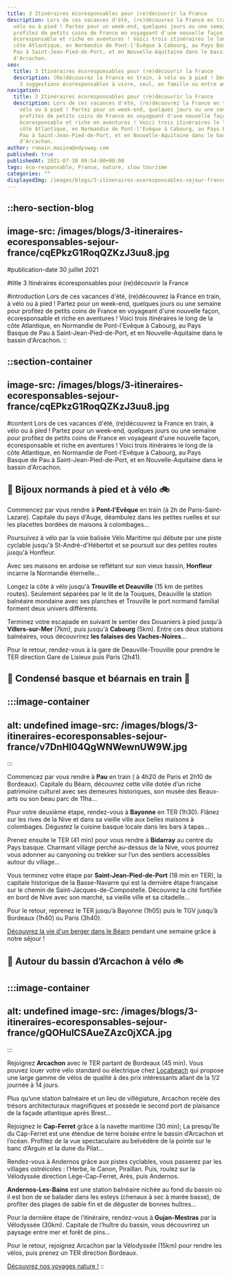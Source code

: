 ```yaml
---
title: 3 Itinéraires écoresponsables pour (re)découvrir la France
description: Lors de ces vacances d'été, (re)découvrez la France en train, à
  vélo ou à pied ! Partez pour un week-end, quelques jours ou une semaine pour
  profitez de petits coins de France en voyageant d'une nouvelle façon,
  écoresponsable et riche en aventures ! Voici trois itinéraires le long de la
  côte Atlantique, en Normandie de Pont-l'Evêque à Cabourg, au Pays Basque de
  Pau à Saint-Jean-Pied-de-Port, et en Nouvelle-Aquitaine dans le bassin
  d'Arcachon.
seo:
  title: 3 Itinéraires écoresponsables pour (re)découvrir la France
  description: (Re)découvrez la France en train, à vélo ou à pied ! Découvrez nos
    3 suggestions écoresponsables à vivre, seul, en famille ou entre amis !
navigation:
  title: 3 Itinéraires écoresponsables pour (re)découvrir la France
  description: Lors de ces vacances d'été, (re)découvrez la France en train, à
    vélo ou à pied ! Partez pour un week-end, quelques jours ou une semaine pour
    profitez de petits coins de France en voyageant d'une nouvelle façon,
    écoresponsable et riche en aventures ! Voici trois itinéraires le long de la
    côte Atlantique, en Normandie de Pont-l'Evêque à Cabourg, au Pays Basque de
    Pau à Saint-Jean-Pied-de-Port, et en Nouvelle-Aquitaine dans le bassin
    d'Arcachon.
author: romain.masina@odysway.com
published: true
publishedAt: 2021-07-30 09:54:00+00:00
tags: éco-responsable, France, nature, slow tourisme
categories: ""
displayedImg: /images/blogs/3-itineraires-ecoresponsables-sejour-france/cqEPkzG1RoqQZKzJ3uu8.jpg
---
```


::hero-section-blog
---
image-src: /images/blogs/3-itineraires-ecoresponsables-sejour-france/cqEPkzG1RoqQZKzJ3uu8.jpg
---
#publication-date
30 juillet 2021

#title
3 Itinéraires écoresponsables pour (re)découvrir la France

#introduction
Lors de ces vacances d'été, (re)découvrez la France en train, à vélo ou à pied ! Partez pour un week-end, quelques jours ou une semaine pour profitez de petits coins de France en voyageant d'une nouvelle façon, écoresponsable et riche en aventures ! Voici trois itinéraires le long de la côte Atlantique, en Normandie de Pont-l'Evêque à Cabourg, au Pays Basque de Pau à Saint-Jean-Pied-de-Port, et en Nouvelle-Aquitaine dans le bassin d'Arcachon.
::

::section-container
---
image-src: /images/blogs/3-itineraires-ecoresponsables-sejour-france/cqEPkzG1RoqQZKzJ3uu8.jpg
---
#content
Lors de ces vacances d'été, (re)découvrez la France en train, à vélo ou à pied ! Partez pour un week-end, quelques jours ou une semaine pour profitez de petits coins de France en voyageant d'une nouvelle façon, écoresponsable et riche en aventures ! Voici trois itinéraires le long de la côte Atlantique, en Normandie de Pont-l'Evêque à Cabourg, au Pays Basque de Pau à Saint-Jean-Pied-de-Port, et en Nouvelle-Aquitaine dans le bassin d'Arcachon.

## 🥾 **Bijoux normands à pied et à vélo** 🚲

Commencez par vous rendre à **Pont-l'Evêque** en train (à 2h de Paris-Saint-Lazare). Capitale du pays d'Auge, déambulez dans les petites ruelles et sur les placettes bordées de maisons à colombages... 

Poursuivez à vélo par la voie balisée Vélo Maritime qui débute par une piste cyclable jusqu'à St-André-d'Hébertot et se poursuit sur des petites routes jusqu'à Honfleur. 

Avec ses maisons en ardoise se reflétant sur son vieux bassin, **Honfleur** incarne la Normandie éternelle...

Longez la côte à vélo jusqu'à **Trouville et Deauville** (15 km de petites routes). Seulement séparées par le lit de la Touques, Deauville la station balnéaire mondaine avec ses planches et Trouville le port normand familial forment deux univers différents. 

Terminez votre escapade en suivant le sentier des Douaniers à pied jusqu'à **Villers-sur-Mer** (7km), puis jusqu'à **Cabourg** (5km). Entre ces deux stations balnéaires, vous découvrirez **les falaises des Vaches-Noires**…

Pour le retour, rendez-vous à la gare de Deauville-Trouville pour prendre le TER direction Gare de Lisieux puis Paris (2h41). 

## 🐑 **Condensé basque et béarnais en train** 🚉

  :::image-container
  ---
  alt: undefined
  image-src: /images/blogs/3-itineraires-ecoresponsables-sejour-france/v7DnHl04QgWNWewnUW9W.jpg
  ---
  :::

Commencez par vous rendre à **Pau** en train ( à 4h20 de Paris et 2h10 de Bordeaux). Capitale du Béarn, découvrez cette ville dotée d’un riche patrimoine culturel avec ses demeures historiques, son musée des Beaux-arts ou son beau parc de 11ha…

Pour votre deuxième étape, rendez-vous à **Bayonne** en TER (1h30). Flânez sur les rives de la Nive et dans sa vieille ville aux belles maisons à colombages. Dégustez la cuisine basque locale dans les bars à tapas…

Prenez ensuite le TER (41 min) pour vous rendre à **Bidarray** au centre du Pays basque. Charmant village perché au-dessus de la Nive, vous pourrez vous adonner au canyoning ou trekker sur l’un des sentiers accessibles autour du village…

Vous terminez votre étape par **Saint-Jean-Pied-de-Port** (18 min en TER), la capitale historique de la Basse-Navarre qui est la dernière étape française sur le chemin de Saint-Jacques-de-Compostelle. Découvrez la cité fortifiée en bord de Nive avec son marché, sa vieille ville et sa citadelle…

Pour le retour, reprenez le TER jusqu’à Bayonne (1h05) puis le TGV jusqu’à Bordeaux (1h40) ou Paris (3h40).

[Découvrez la vie d'un berger dans le Béarn](https://odysway.com/voyages/sejour-berger-bearn?utm_source=article\&utm_medium=blog\&utm_campaign=itin%C3%A9raires+%C3%A9coresponsables) pendant une semaine grâce à notre séjour !

## 🌊 **Autour du bassin d’Arcachon à vélo** 🚲

  :::image-container
  ---
  alt: undefined
  image-src: /images/blogs/3-itineraires-ecoresponsables-sejour-france/gQOHulCSAueZAzc0jXCA.jpg
  ---
  :::

Rejoignez **Arcachon** avec le TER partant de Bordeaux (45 min). Vous pouvez louer votre vélo standard ou électrique chez [Locabeach](https://locabeach.com/) qui propose une large gamme de vélos de qualité à des prix intéressants allant de la 1/2 journée à 14 jours. 

Plus qu’une station balnéaire et un lieu de villégiature, Arcachon recèle des trésors architecturaux magnifiques et possède le second port de plaisance de la façade atlantique après Brest…

Rejoignez le **Cap-Ferret** grâce à la navette maritime (30 min); La presqu’île du Cap-Ferret est une étendue de terre boisée entre le bassin d’Arcachon et l’océan. Profitez de la vue spectaculaire au belvédère de la pointe sur le banc d’Arguin et la dune du Pilat…

Rendez-vous à Andernos grâce aux pistes cyclables, vous passerez par les villages ostréicoles : l’Herbe, le Canon, Piraillan. Puis, roulez sur la Vélodyssée direction Lège-Cap-Ferret, Arès, puis Andernos.

**Andernos-Les-Bains** est une station balnéaire nichée au fond du bassin où il est bon de se balader dans les esteys (chenaux à sec à marée basse), de profiter des plages de sable fin et de déguster de bonnes huîtres…

Pour la dernière étape de l’itinéraire, rendez-vous à **Gujan-Mestras** par la Vélodyssée (30km). Capitale de l’huître du bassin, vous découvrirez un paysage entre mer et forêt de pins…

Pour le retour, rejoignez Arcachon par la Vélodyssée (15km) pour rendre les vélos, puis prenez un TER direction Bordeaux.

[Découvrez nos voyages nature !](https://odysway.com/thematiques/voyage-nature)
::
